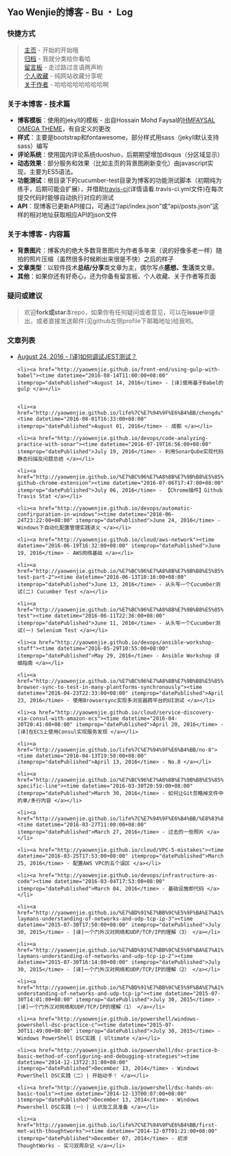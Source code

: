 ## Yao Wenjie的博客  -   Bu ・ Log

### 快捷方式
> [主页](http://yaowenjie.github.io)  - 开始的开始哦 <br/>
> [归档](http://yaowenjie.github.io/categories) - 我就分类给你看哈 <br/>
> [留言板](http://yaowenjie.github.io/message-board) - 走过路过言语两声哟 <br/>
> [个人收藏](http://yaowenjie.github.io/favourite)  - 纯网站收藏分享呢<br/>
> [关于作者](http://yaowenjie.github.io/about-author) - 哈哈哈哈哈哈哈哈啊

### 关于本博客 - 技术篇
- **博客模板**：使用的jekyll的模板 - 出自Hossain Mohd Faysal的[HMFAYSAL OMEGA THEME](https://github.com/hmfaysal/hmfaysal-omega-theme)，有自定义的更改
- **样式**：主要是bootstrap和fontawesome，部分样式用sass（jekyll默认支持sass）编写
- **评论系统**：使用国内评论系统duoshuo，后期期望增加disqus（分区域显示）
- **动态效果**：部分服务和效果（比如主页的背景图刷新变化）由javascript实现，主要为ES5语法。
- **功能测试**：根目录下的cucumber-test目录为博客的功能测试脚本（初期纯为练手，后期可能会扩展），并借助[travis-ci](https://travis-ci.org/Yaowenjie/yaowenjie.github.io/builds/)(详情请看.travis-ci.yml文件)在每次提交代码时能够自动执行对应的测试
- **API**：现博客已更新API接口，可通过“/api/index.json”或“api/posts.json”这样的相对地址获取相应API的json文件


### 关于本博客 - 内容篇
- **背景图片**：博客内的绝大多数背景图片为作者多年来（说的好像多老一样）随拍的照片压缩（虽然很多时候刷出来很是不快）之后的样子
- **文章类型**：以软件技术**总结/分享**类文章为主，偶尔写点**感想、生活**类文章。
- **其他**：如果你还有好奇心，还为你备有留言板、个人收藏、关于作者等页面

### 疑问或建议
> 欢迎**fork或star**本repo，如果你有任何疑问或者意见，可以在**issue**中提出，或者直接发送邮件(见github左侧profile下邮箱地址)给我哟。

### 文章列表
<ul class="post-list">
    <li><a href="http://yaowenjie.github.io/front-end/jest-how-do-you-debug-it"><time datetime="2016-08-24T11:26:00+08:00" itemprop="datePublished">August 24, 2016</time> - [译]如何调试JEST测试？ </a></li>

    <li><a href="http://yaowenjie.github.io/front-end/using-gulp-with-babel"><time datetime="2016-08-14T11:00:00+08:00" itemprop="datePublished">August 14, 2016</time> - [译]使用基于Babel的gulp </a></li>


    <li><a href="http://yaowenjie.github.io/life%7C%E7%94%9F%E6%B4%BB/chengdu"><time datetime="2016-08-01T16:33:00+08:00" itemprop="datePublished">August 01, 2016</time> - 成都 </a></li>

    <li><a href="http://yaowenjie.github.io/devops/code-analyzing-practice-with-sonar"><time datetime="2016-07-19T16:56:00+08:00" itemprop="datePublished">July 19, 2016</time> - 利用SonarQube实现代码静态扫描及问题总结 </a></li>

    <li><a href="http://yaowenjie.github.io/%E7%BC%96%E7%A8%8B%E7%9B%B8%E5%85%B3/travis-github-chrome-extension"><time datetime="2016-07-06T17:47:00+08:00" itemprop="datePublished">July 06, 2016</time> - 【Chrome插件】Github Travis Stat </a></li>

    <li><a href="http://yaowenjie.github.io/devops/automatic-confirguration-in-windows"><time datetime="2016-06-24T23:22:00+08:00" itemprop="datePublished">June 24, 2016</time> - Windows下自动化配置管理实践讲义 </a></li>

    <li><a href="http://yaowenjie.github.io/cloud/aws-network"><time datetime="2016-06-19T16:32:00+08:00" itemprop="datePublished">June 19, 2016</time> - AWS网络基础 </a></li>

    <li><a href="http://yaowenjie.github.io/%E7%BC%96%E7%A8%8B%E7%9B%B8%E5%85%B3/cucumber-test-part-2"><time datetime="2016-06-13T10:16:00+08:00" itemprop="datePublished">June 13, 2016</time> - 从头写一个Cucumber测试(二) Cucumber Test </a></li>

    <li><a href="http://yaowenjie.github.io/%E7%BC%96%E7%A8%8B%E7%9B%B8%E5%85%B3/cucumber-test"><time datetime="2016-06-11T22:36:00+08:00" itemprop="datePublished">June 11, 2016</time> - 从头写一个Cucumber测试(一) Selenium Test </a></li>

    <li><a href="http://yaowenjie.github.io/devops/ansible-workshop-stuff"><time datetime="2016-05-29T10:55:00+08:00" itemprop="datePublished">May 29, 2016</time> - Ansible Workshop 详细指南 </a></li>

    <li><a href="http://yaowenjie.github.io/%E7%BC%96%E7%A8%8B%E7%9B%B8%E5%85%B3/using-browser-sync-to-test-in-many-plantforms-synchronously"><time datetime="2016-04-23T22:33:00+08:00" itemprop="datePublished">April 23, 2016</time> - 使用Browsersync实现多浏览器跨平台的UI测试 </a></li>

    <li><a href="http://yaowenjie.github.io/cloud/service-discovery-via-consul-with-amazon-ecs"><time datetime="2016-04-20T20:41:00+08:00" itemprop="datePublished">April 20, 2016</time> - [译]在ECS上使用Consul实现服务发现 </a></li>

    <li><a href="http://yaowenjie.github.io/life%7C%E7%94%9F%E6%B4%BB/no-8"><time datetime="2016-04-13T19:50:00+08:00" itemprop="datePublished">April 13, 2016</time> - No.8 </a></li>

    <li><a href="http://yaowenjie.github.io/%E7%BC%96%E7%A8%8B%E7%9B%B8%E5%85%B3/gitignore-specific-line"><time datetime="2016-03-30T20:59:00+08:00" itemprop="datePublished">March 30, 2016</time> - 如何让Git忽略掉文件中的单/多行内容 </a></li>

    <li><a href="http://yaowenjie.github.io/life%7C%E7%94%9F%E6%B4%BB/%E8%83%8C%E6%99%AF%E5%9B%BE%E7%89%87"><time datetime="2016-03-27T11:00:00+08:00" itemprop="datePublished">March 27, 2016</time> - 过去的一些照片 </a></li>

    <li><a href="http://yaowenjie.github.io/cloud/VPC-5-mistakes"><time datetime="2016-03-25T17:53:00+08:00" itemprop="datePublished">March 25, 2016</time> - 配置AWS VPC的五个误区 </a></li>

    <li><a href="http://yaowenjie.github.io/devops/infrastructure-as-code"><time datetime="2016-03-04T17:53:00+08:00" itemprop="datePublished">March 04, 2016</time> - 基础设施即代码 </a></li>

    <li><a href="http://yaowenjie.github.io/%E7%BD%91%E7%BB%9C%E5%9F%BA%E7%A1%80/a-laymans-understanding-of-networks-and-udp-tcp-ip-3"><time datetime="2015-07-30T17:50:00+08:00" itemprop="datePublished">July 30, 2015</time> - [译]一个门外汉对网络和UDP/TCP/IP的理解（3） </a></li>

    <li><a href="http://yaowenjie.github.io/%E7%BD%91%E7%BB%9C%E5%9F%BA%E7%A1%80/a-laymans-understanding-of-networks-and-udp-tcp-ip-2"><time datetime="2015-07-30T16:14:00+08:00" itemprop="datePublished">July 30, 2015</time> - [译]一个门外汉对网络和UDP/TCP/IP的理解（2） </a></li>

    <li><a href="http://yaowenjie.github.io/%E7%BD%91%E7%BB%9C%E5%9F%BA%E7%A1%80/laymans-understanding-of-networks-and-udp-tcp-ip"><time datetime="2015-07-30T14:01:00+08:00" itemprop="datePublished">July 30, 2015</time> - [译]一个门外汉对网络和UDP/TCP/IP的理解（1） </a></li>

    <li><a href="http://yaowenjie.github.io/powershell/windows-powershell-dsc-practice-c"><time datetime="2015-07-30T11:49:00+08:00" itemprop="datePublished">July 30, 2015</time> - Windows PowerShell DSC实践 | Ultimate </a></li>

    <li><a href="http://yaowenjie.github.io/powershell/dsc-practice-b-basic-method-of-configuring-and-debugging-strategies"><time datetime="2014-12-13T22:31:00+08:00" itemprop="datePublished">December 13, 2014</time> - Windows PowerShell DSC实践（二）| 开始动手！ </a></li>

    <li><a href="http://yaowenjie.github.io/powershell/dsc-hands-on-basic-tools"><time datetime="2014-12-13T00:07:00+08:00" itemprop="datePublished">December 13, 2014</time> - Windows Powershell DSC实践（一）| 认识及工具准备 </a></li>

    <li><a href="http://yaowenjie.github.io/life%7C%E7%94%9F%E6%B4%BB/first-met-with-thoughtworks"><time datetime="2014-12-07T01:21:00+08:00" itemprop="datePublished">December 07, 2014</time> - 初涉ThoughtWorks - 实习双周杂记 </a></li>
  </ul>
